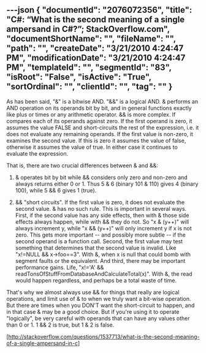 ---json
{
  "documentId": "2076072356",
  "title": "C#: “What is the second meaning of a single ampersand in C#?”; StackOverflow.com",
  "documentShortName": "",
  "fileName": "",
  "path": "",
  "createDate": "3/21/2010 4:24:47 PM",
  "modificationDate": "3/21/2010 4:24:47 PM",
  "templateId": "",
  "segmentId": "83",
  "isRoot": "False",
  "isActive": "True",
  "sortOrdinal": "",
  "clientId": "",
  "tag": ""
}
---

As has been said, &quot;&&quot; is a bitwise AND. &quot;&&&quot; is a logical AND. & performs an AND operation on its operands bit by bit, and in general functions exactly like plus or times or any arithmetic operator. && is more complex. If compares each of its operands against zero. If the first operand is zero, it assumes the value FALSE and short-circuits the rest of the expression, i.e. it does not evaluate any remaining operands. If the first value is non-zero, it examines the second value. If this is zero it assumes the value of false, otherwise it assumes the value of true. In either case it continues to evaluate the expression.

That is, there are two crucial differences between & and &&:

1. & operates bit by bit while && considers only zero and non-zero and always returns either 0 or 1. Thus 5 & 6 (binary 101 & 110) gives 4 (binary 100), while 5 && 6 gives 1 (true).

2. && &quot;short circuits&quot;. If the first value is zero, it does not evaluate the second value. & has no such rule. This is important in several ways. First, if the second value has any side effects, then with & those side effects always happen, while with && they do not. So &quot;x & (y++)&quot; will always increment y, while &quot;x && (y++)&quot; will only increment y if x is not zero. This gets more important -- and possibly more subtle -- if the second operand is a function call. Second, the first value may test something that determines that the second value is invalid. Like &quot;x!=NULL && x-&gt;foo==3&quot;. With &, when x is null that could bomb with segment faults or the equivalent. And third, there may be important performance gains. Life, &quot;x!='A' && readTonsOfStuffFromDatabaseAndCalculateTotal(x)&quot;. With &, the read would happen regardless, and perhaps be a total waste of time.

That's why we almost always use && for things that really are logical operations, and limit use of & to when we truly want a bit-wise operation. But there are times when you DON'T want the short-circuit to happen, and in that case & may be a good choice. But if you're using it to operate &quot;logically&quot;, be very careful with operands that can have any values other than 0 or 1. 1 && 2 is true, but 1 & 2 is false.

[http://stackoverflow.com/questions/1537713/what-is-the-second-meaning-of-a-single-ampersand-in-c]
